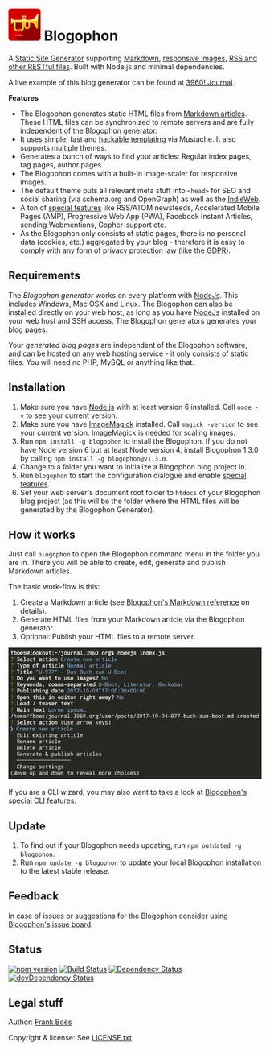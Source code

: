 ![](docs/blogophon.png) Blogophon
=========

A [Static Site Generator](https://davidwalsh.name/introduction-static-site-generators) supporting [Markdown](docs/markdown.md), [responsive images](docs/markdown.md#images), [RSS and other RESTful files](docs/special-features.md). Built with Node.js and minimal dependencies.

A live example of this blog generator can be found at [3960! Journal](http://journal.3960.org).

**Features**

* The Blogophon generates static HTML files from [Markdown articles](docs/markdown.md). These HTML files can be synchronized to remote servers and are fully independent of the Blogophon generator.
* It uses simple, fast and [hackable templating](docs/development.md) via Mustache. It also supports multiple themes.
* Generates a bunch of ways to find your articles: Regular index pages, tag pages, author pages.
* The Blogophon comes with a built-in image-scaler for responsive images.
* The default theme puts all relevant meta stuff into `<head>` for SEO and social sharing (via schema.org and OpenGraph) as well as the [IndieWeb](https://indieweb.org/).
* A ton of [special features](docs/special-features.md) like RSS/ATOM newsfeeds, Accelerated Mobile Pages (AMP), Progressive Web App (PWA), Facebook Instant Articles, sending Webmentions, Gopher-support etc.
* As the Blogophon only consists of static pages, there is no personal data (cookies, etc.) aggregated by your blog - therefore it is easy to comply with any form of privacy protection law (like the [GDPR](https://en.wikipedia.org/wiki/General_Data_Protection_Regulation)).

Requirements
------------

The _Blogophon generator_ works on every platform with [NodeJs](https://nodejs.org/en/). This includes Windows, Mac OSX and Linux. The Blogophon can also be installed directly on your web host, as long as you have [NodeJs](https://nodejs.org/en/) installed on your web host and SSH access. The Blogophon generators generates your blog pages.

Your _generated blog pages_ are independent of the Blogophon software, and can be hosted on any web hosting service - it only consists of static files. You will need no PHP, MySQL or anything like that.

Installation
------------

1. Make sure you have [Node.js](https://nodejs.org/) with at least version 6 installed. Call `node -v` to see your current version.
1. Make sure you have [ImageMagick](http://www.imagemagick.org/) installed. Call `magick -version` to see your current version. ImageMagick is needed for scaling images.
1. Run `npm install -g blogophon` to install the Blogophon. If you do not have Node version 6 but at least Node version 4, install Blogophon 1.3.0 by calling `npm install -g blogophon@v1.3.0`.
1. Change to a folder you want to initialize a Blogophon blog project in.
1. Run `blogophon` to start the configuration dialogue and enable [special features](docs/special-features.md).
1. Set your web server's document root folder to `htdocs` of your Blogophon blog project (as this will be the folder where the HTML files will be generated by the Blogophon Generator).

How it works
------------

Just call `blogophon` to open the Blogophon command menu in the folder you are in. There you will be able to create, edit, generate and publish Markdown articles.

The basic work-flow is this:

1. Create a Markdown article (see [Blogophon's Markdown reference](docs/markdown.md) on details).
2. Generate HTML files from your Markdown article via the Blogophon generator.
3. Optional: Publish your HTML files to a remote server.

![The main menu in action.](docs/example.png)

If you are a CLI wizard, you may also want to take a look at [Blogophon's special CLI features](docs/advanced-stuff.md).

Update
------

1. To find out if your Blogophon needs updating, run `npm outdated -g blogophon`.
2. Run `npm update -g blogophon` to update your local Blogophon installation to the latest stable release.

Feedback
--------

In case of issues or suggestions for the Blogophon consider using [Blogophon's issue board](https://github.com/fboes/blogophon/issues).

Status
-------

[![npm version](https://badge.fury.io/js/blogophon.svg)](https://badge.fury.io/js/blogophon)
[![Build Status](https://travis-ci.org/fboes/blogophon.svg?branch=master)](https://travis-ci.org/fboes/blogophon)
[![Dependency Status](https://david-dm.org/fboes/blogophon/status.svg)](https://david-dm.org/fboes/blogophon)
[![devDependency Status](https://david-dm.org/fboes/blogophon/dev-status.svg)](https://david-dm.org/fboes/blogophon?type=dev)

Legal stuff
-----------

Author: [Frank Boës](https://3960.org)

Copyright & license: See [LICENSE.txt](LICENSE.txt)
